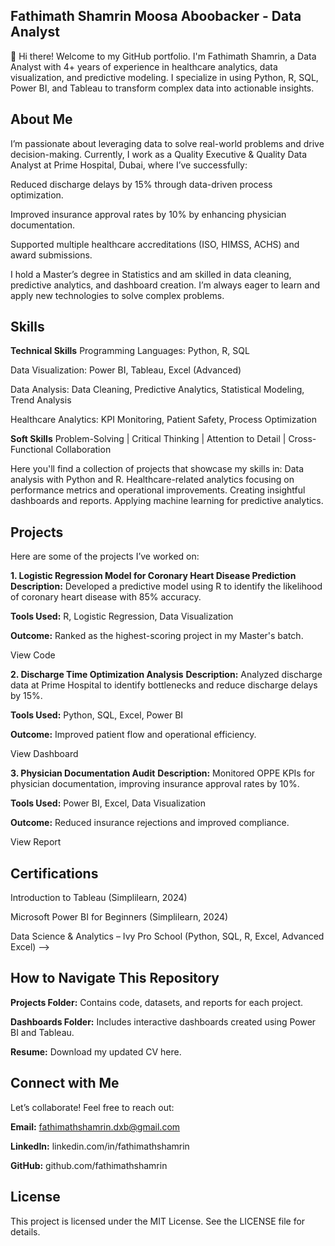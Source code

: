 ## Fathimath Shamrin Moosa Aboobacker - Data Analyst
👋 Hi there! Welcome to my GitHub portfolio. I'm Fathimath Shamrin, a Data Analyst with 4+ years of experience in healthcare analytics, data visualization, and predictive modeling. I specialize in using Python, R, SQL, Power BI, and Tableau to transform complex data into actionable insights.

## **About Me**
I’m passionate about leveraging data to solve real-world problems and drive decision-making. Currently, I work as a Quality Executive & Quality Data Analyst at Prime Hospital, Dubai, where I’ve successfully:

Reduced discharge delays by 15% through data-driven process optimization.

Improved insurance approval rates by 10% by enhancing physician documentation.

Supported multiple healthcare accreditations (ISO, HIMSS, ACHS) and award submissions.

I hold a Master’s degree in Statistics and am skilled in data cleaning, predictive analytics, and dashboard creation. I’m always eager to learn and apply new technologies to solve complex problems.

## **Skills**
**Technical Skills**
Programming Languages: Python, R, SQL

Data Visualization: Power BI, Tableau, Excel (Advanced)

Data Analysis: Data Cleaning, Predictive Analytics, Statistical Modeling, Trend Analysis

Healthcare Analytics: KPI Monitoring, Patient Safety, Process Optimization

**Soft Skills**
Problem-Solving | Critical Thinking | Attention to Detail | Cross-Functional Collaboration

Here you'll find a collection of projects that showcase my skills in:
Data analysis with Python and R.
Healthcare-related analytics focusing on performance metrics and operational improvements.
Creating insightful dashboards and reports.
Applying machine learning for predictive analytics.

## **Projects**
Here are some of the projects I’ve worked on:

**1. Logistic Regression Model for Coronary Heart Disease Prediction**
**Description:** Developed a predictive model using R to identify the likelihood of coronary heart disease with 85% accuracy.

**Tools Used:** R, Logistic Regression, Data Visualization

**Outcome:** Ranked as the highest-scoring project in my Master's batch.

View Code

**2. Discharge Time Optimization Analysis**
**Description:** Analyzed discharge data at Prime Hospital to identify bottlenecks and reduce discharge delays by 15%.

**Tools Used:** Python, SQL, Excel, Power BI

**Outcome:** Improved patient flow and operational efficiency.

View Dashboard

**3. Physician Documentation Audit**
**Description:** Monitored OPPE KPIs for physician documentation, improving insurance approval rates by 10%.

**Tools Used:** Power BI, Excel, Data Visualization

**Outcome:** Reduced insurance rejections and improved compliance.

View Report

## **Certifications**
Introduction to Tableau (Simplilearn, 2024)

Microsoft Power BI for Beginners (Simplilearn, 2024)

Data Science & Analytics – Ivy Pro School (Python, SQL, R, Excel, Advanced Excel)
-->
## **How to Navigate This Repository**
**Projects Folder:** Contains code, datasets, and reports for each project.

**Dashboards Folder:** Includes interactive dashboards created using Power BI and Tableau.

**Resume:** Download my updated CV here.

## **Connect with Me**
Let’s collaborate! Feel free to reach out:

**Email:** fathimathshamrin.dxb@gmail.com

**LinkedIn:** linkedin.com/in/fathimathshamrin

**GitHub:** github.com/fathimathshamrin

## **License**
This project is licensed under the MIT License. See the LICENSE file for details.
